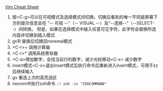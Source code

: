 [Vim Cheat Sheet](https://vim.rtorr.com/lang/zh_cn)  
1. 按\<C-g>可以在可视模式及选择模式间切换。切换后看到的唯一不同是屏幕下方的提示信息会在 
“-- 可视 --”（-- VISUAL --）及“--选择--”（--SELECT--）间转换。
但是，如果在选择模式中输入任意可见字符，此字符会替换所选内容并切换到插入模式
2. gr/R 替换后切换回noremal模式
3. \<C-r>= 调用计算器
4. \<C-r>* 调用系统寄存器
5. \<C-a>增加数字，会找当前行的数字，减少光标移动\<C-x> 减少数字
6. insert模式\<C-o>退出insert模式后执行命令后重新进入insert模式，可用于zz后继续输入
7. gv 重选上次的高亮选区
8. neovim中执行zsh命令 `:! zsh -ic "ZSHCOMMAND"`
<Counter/>
<script setup>
  // 局部注册组件
  import HelloWorld from '../components/HelloWorld.vue';
</script>
<HelloWorld/>
